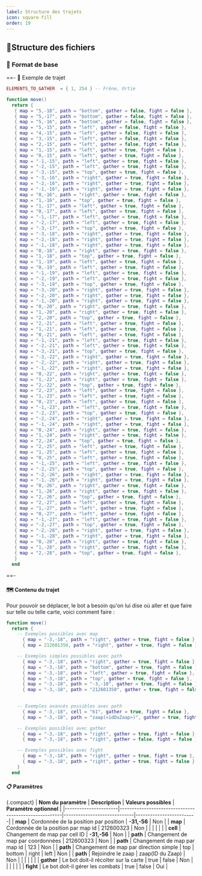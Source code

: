 ```yaml
---
label: Structure des trajets
icon: square-fill
order: 19
---
```


##  📂Structure des fichiers
 
### 📑 Format de base

==- 📝 Exemple de trajet

```lua
ELEMENTS_TO_GATHER  = { 1, 254 } -- Frêne, Ortie

function move()
  return {
   { map = "5,-18", path = "bottom", gather = false, fight = false },
   { map = "5,-17", path = "bottom", gather = false, fight = false },
   { map = "5,-16", path = "bottom", gather = false, fight = false },
   { map = "5,-15", path = "left", gather = false, fight = false },
   { map = "4,-15", path = "left", gather = false, fight = false },
   { map = "3,-15", path = "left", gather = false, fight = false },
   { map = "2,-15", path = "left", gather = false, fight = false },
   { map = "1,-15", path = "left", gather = true, fight = false },
   { map = "0,-15", path = "left", gather = true, fight = false },
   { map = "-1,-15", path = "left", gather = true, fight = false },
   { map = "-2,-15", path = "left", gather = true, fight = false },
   { map = "-3,-15", path = "top", gather = true, fight = false },
   { map = "-3,-16", path = "right", gather = true, fight = false },
   { map = "-2,-16", path = "right", gather = true, fight = false },
   { map = "-1,-16", path = "right", gather = true, fight = false },
   { map = "0,-16", path = "right", gather = true, fight = false },
   { map = "1,-16", path = "top", gather = true, fight = false },
   { map = "1,-17", path = "left", gather = true, fight = false },
   { map = "0,-17", path = "left", gather = true, fight = false },
   { map = "-1,-17", path = "left", gather = true, fight = false },
   { map = "-2,-17", path = "left", gather = true, fight = false },
   { map = "-3,-17", path = "top", gather = true, fight = false },
   { map = "-3,-18", path = "right", gather = true, fight = false },
   { map = "-2,-18", path = "right", gather = true, fight = false },
   { map = "-1,-18", path = "right", gather = true, fight = false },
   { map = "0,-18", path = "right", gather = true, fight = false },
   { map = "1,-18", path = "top", gather = true, fight = false },
   { map = "1,-19", path = "left", gather = true, fight = false },
   { map = "0,-19", path = "left", gather = true, fight = false },
   { map = "-1,-19", path = "left", gather = true, fight = false },
   { map = "-2,-19", path = "left", gather = true, fight = false },
   { map = "-3,-19", path = "top", gather = true, fight = false },
   { map = "-3,-20", path = "right", gather = true, fight = false },
   { map = "-2,-20", path = "right", gather = true, fight = false },
   { map = "-1,-20", path = "right", gather = true, fight = false },
   { map = "0,-20", path = "right", gather = true, fight = false },
   { map = "1,-20", path = "right", gather = true, fight = false },
   { map = "2,-20", path = "top", gather = true, fight = false },
   { map = "2,-21", path = "left", gather = true, fight = false },
   { map = "1,-21", path = "left", gather = true, fight = false },
   { map = "0,-21", path = "left", gather = true, fight = false },
   { map = "-1,-21", path = "left", gather = true, fight = false },
   { map = "-2,-21", path = "left", gather = true, fight = false },
   { map = "-3,-21", path = "top", gather = true, fight = false },
   { map = "-3,-22", path = "right", gather = true, fight = false },
   { map = "-2,-22", path = "right", gather = true, fight = false },
   { map = "-1,-22", path = "right", gather = true, fight = false },
   { map = "0,-22", path = "right", gather = true, fight = false },
   { map = "1,-22", path = "right", gather = true, fight = false },
   { map = "2,-22", path = "top", gather = true, fight = false },
   { map = "2,-23", path = "left", gather = true, fight = false },
   { map = "1,-23", path = "left", gather = true, fight = false },
   { map = "0,-23", path = "left", gather = true, fight = false },
   { map = "-1,-23", path = "left", gather = true, fight = false },
   { map = "-2,-23", path = "top", gather = true, fight = false },
   { map = "-2,-24", path = "right", gather = true, fight = false },
   { map = "-1,-24", path = "right", gather = true, fight = false },
   { map = "0,-24", path = "right", gather = true, fight = false },
   { map = "1,-24", path = "right", gather = true, fight = false },
   { map = "2,-24", path = "top", gather = true, fight = false },
   { map = "2,-25", path = "left", gather = true, fight = false },
   { map = "1,-25", path = "left", gather = true, fight = false },
   { map = "0,-25", path = "left", gather = true, fight = false },
   { map = "-1,-25", path = "left", gather = true, fight = false },
   { map = "-2,-25", path = "top", gather = true, fight = false },
   { map = "-2,-26", path = "right", gather = true, fight = false },
   { map = "-1,-26", path = "right", gather = true, fight = false },
   { map = "0,-26", path = "right", gather = true, fight = false },
   { map = "1,-26", path = "right", gather = true, fight = false },
   { map = "2,-26", path = "top", gather = true, fight = false },
   { map = "2,-27", path = "left", gather = true, fight = false },
   { map = "1,-27", path = "left", gather = true, fight = false },
   { map = "0,-27", path = "left", gather = true, fight = false },
   { map = "-1,-27", path = "left", gather = true, fight = false },
   { map = "-2,-27", path = "top", gather = true, fight = false },
   { map = "-2,-28", path = "right", gather = true, fight = false },
   { map = "-1,-28", path = "right", gather = true, fight = false },
   { map = "0,-28", path = "right", gather = true, fight = false },
   { map = "1,-28", path = "right", gather = true, fight = false },
   { map = "2,-28", path = "top", gather = true, fight = false },
   }
  end

```
==-


#### 🗺️ Contenu du trajet

Pour pouvoir se déplacer, le bot a besoin qu'on lui dise où aller et que faire sur telle ou telle carte, voici comment faire :

```lua
function move()
  return {
    -- Exemples possibles avec map
      { map = "-3,-18", path = "right", gather = true, fight = false },
      { map = 212601350, path = "right", gather = true, fight = false },

    -- Exemples simples possibles avec path
      { map = "-3,-18", path = "right", gather = true, fight = false },
      { map = "-3,-18", path = "bottom", gather = true, fight = false },
      { map = "-3,-18", path = "left", gather = true, fight = false },
      { map = "-3,-18", path = "top", gather = true, fight = false },
      { map = "-3,-18", path = "-3,-18", gather = true, fight = false },
      { map = "-3,-18", path = "212601350", gather = true, fight = false },

    
    -- Exemples avancés possibles avec path
      { map = "-3,-18", cell = "61", gather = true, fight = false },
      { map = "-3,-18", path = "zaap(<idDuZaap>)", gather = true, fight = false },

    -- Exemples possibles avec gather
      { map = "-3,-18", path = "right", gather = true, fight = false },
      { map = "-3,-18", path = "right", gather = false, fight = false },

    -- Exemples possibles avec fight
      { map = "-3,-18", path = "right", gather = true, fight = true },
      { map = "-3,-18", path = "right", gather = true, fight = false },
    }
  end
```
#### 📋 Paramètres
{.compact}
| **Nom du paramètre** | **Description**                                      | **Valeurs possibles**       | **Paramètre optionnel** |
|----------------------|------------------------------------------------------|-----------------------------|-------------------------|
| **map**              | Cordonnée de la position par position                | **-31,-56**                 | Non                     |
| **map**              | Cordonnée de la position par map id                  | 212600323                   | Non                     |
|                      |                                                      |                             |                         |
| **cell**             | Changement de map par cell ID                        | **-31,-56**                         | Non                     |
| **path**             | Changement de map par coordonnées                       | 212600323                         | Non                     |
| **path**             | Changement de map par map id                         | 123                         | Non                     |
| **path**             | Changement de map par direction simple                | top \| bottom \| right \| left | Non                     |
| **path**             | Rejoindre le zaap                                   | zaap(ID du Zaap)           | Non                     |
|                      |                                                      |                             |                         |
| **gather**           | Le bot doit-il récolter sur la carte                 | true \| false               | Non                     |
|                      |                                                      |                             |                         |
| **fight**            | Le bot doit-il gérer les combats                     | true \| false               | Oui                     |
